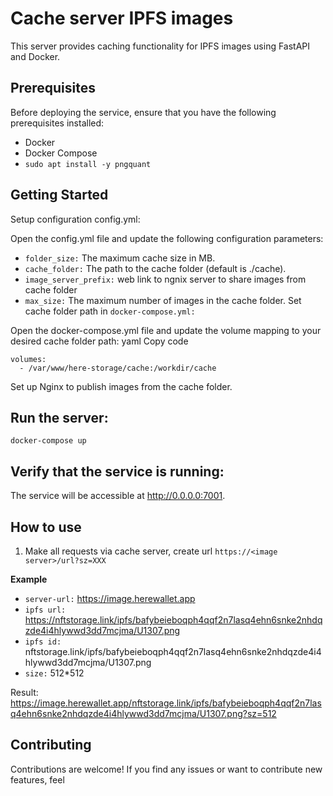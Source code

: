 # Cache server IPFS images
This server provides caching functionality for IPFS images using FastAPI and Docker.

## Prerequisites
Before deploying the service, ensure that you have the following prerequisites installed:

- Docker
- Docker Compose
- `sudo apt install -y pngquant`

## Getting Started
Setup configuration config.yml:

Open the config.yml file and update the following configuration parameters:
- `folder_size:` The maximum cache size in MB.
- `cache_folder:` The path to the cache folder (default is ./cache).
- `image_server_prefix:` web link to ngnix server to share images from cache folder
- `max_size:` The maximum number of images in the cache folder.
Set cache folder path in `docker-compose.yml:`

Open the docker-compose.yml file and update the volume mapping to your desired cache folder path:
yaml
Copy code
```
volumes:
  - /var/www/here-storage/cache:/workdir/cache
```
Set up Nginx to publish images from the cache folder.

## Run the server:

`docker-compose up`

##  Verify that the service is running:

The service will be accessible at http://0.0.0.0:7001.


##  How to use

1. Make all requests via cache server, create url `https://<image server>/url?sz=XXX`

**Example**
- `server-url:` https://image.herewallet.app
- `ipfs url:` https://nftstorage.link/ipfs/bafybeieboqph4qqf2n7lasq4ehn6snke2nhdqzde4i4hlywwd3dd7mcjma/U1307.png
- `ipfs id:` nftstorage.link/ipfs/bafybeieboqph4qqf2n7lasq4ehn6snke2nhdqzde4i4hlywwd3dd7mcjma/U1307.png
- `size:` 512*512

Result: https://image.herewallet.app/nftstorage.link/ipfs/bafybeieboqph4qqf2n7lasq4ehn6snke2nhdqzde4i4hlywwd3dd7mcjma/U1307.png?sz=512

## Contributing

Contributions are welcome! If you find any issues or want to contribute new features, feel